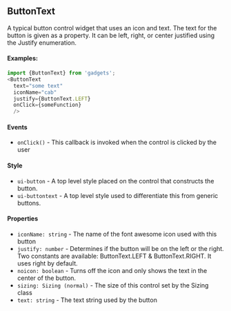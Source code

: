 <a name="module_ButtonText"></a>

## ButtonText
A typical button control widget that uses an icon and text.  Thetext for the button is given as a property.  It can be left, right,or center justified using the Justify enumeration.#### Examples:```javascriptimport {ButtonText} from 'gadgets';<ButtonText  text="some text"  iconName="cab"  justify={ButtonText.LEFT}  onClick={someFunction}  />```#### Events- `onClick()` - This callback is invoked when the control is clicked by theuser#### Style- `ui-button` - A top level style placed on the control that constructs thebutton.- `ui-buttontext` - A top level style used to differentiate this from genericbuttons.#### Properties- `iconName: string` - The name of the font awesome icon used with thisbutton- `justify: number` - Determines if the button will be on the left or theright.Two constants are available: ButtonText.LEFT & ButtonText.RIGHT.  It usesright by default.- `noicon: boolean` - Turns off the icon and only shows the text in thecenter of the button.- `sizing: Sizing (normal)` - The size of this control set by the Sizingclass- `text: string` - The text string used by the button

